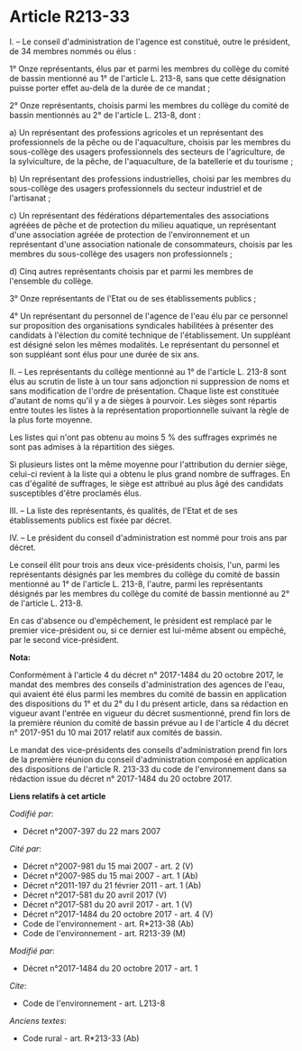 # Article R213-33

I. – Le conseil d'administration de l'agence est constitué, outre le président, de 34 membres nommés ou élus : 

1° Onze représentants, élus par et parmi les membres du collège du comité de bassin mentionné au 1° de l'article L. 213-8,
sans que cette désignation puisse porter effet au-delà de la durée de ce mandat ; 

2° Onze représentants, choisis parmi les membres du collège du comité de bassin mentionnés au 2° de l'article L. 213-8,
dont : 

a) Un représentant des professions agricoles et un représentant des professionnels de la pêche ou de l'aquaculture, choisis
par les membres du sous-collège des usagers professionnels des secteurs de l'agriculture, de la sylviculture, de la pêche, de
l'aquaculture, de la batellerie et du tourisme ; 

b) Un représentant des professions industrielles, choisi par les membres du sous-collège des usagers professionnels du
secteur industriel et de l'artisanat ; 

c) Un représentant des fédérations départementales des associations agréées de pêche et de protection du milieu aquatique, un
représentant d'une association agréée de protection de l'environnement et un représentant d'une association nationale de
consommateurs, choisis par les membres du sous-collège des usagers non professionnels ; 

d) Cinq autres représentants choisis par et parmi les membres de l'ensemble du collège. 

3° Onze représentants de l'Etat ou de ses établissements publics ; 

4° Un représentant du personnel de l'agence de l'eau élu par ce personnel sur proposition des organisations syndicales
habilitées à présenter des candidats à l'élection du comité technique de l'établissement. Un suppléant est désigné selon les
mêmes modalités. Le représentant du personnel et son suppléant sont élus pour une durée de six ans. 

II. – Les représentants du collège mentionné au 1° de l'article L. 213-8 sont élus au scrutin de liste à un tour sans
adjonction ni suppression de noms et sans modification de l'ordre de présentation. Chaque liste est constituée d'autant de
noms qu'il y a de sièges à pourvoir. Les sièges sont répartis entre toutes les listes à la représentation proportionnelle
suivant la règle de la plus forte moyenne. 

Les listes qui n'ont pas obtenu au moins 5 % des suffrages exprimés ne sont pas admises à la répartition des sièges. 

Si plusieurs listes ont la même moyenne pour l'attribution du dernier siège, celui-ci revient à la liste qui a obtenu le plus
grand nombre de suffrages. En cas d'égalité de suffrages, le siège est attribué au plus âgé des candidats susceptibles d'être
proclamés élus. 

III. – La liste des représentants, ès qualités, de l'Etat et de ses établissements publics est fixée par décret. 

IV. – Le président du conseil d'administration est nommé pour trois ans par décret. 

Le conseil élit pour trois ans deux vice-présidents choisis, l'un, parmi les représentants désignés par les membres du
collège du comité de bassin mentionné au 1° de l'article L. 213-8, l'autre, parmi les représentants désignés par les membres
du collège du comité de bassin mentionné au 2° de l'article L. 213-8. 

En cas d'absence ou d'empêchement, le président est remplacé par le premier vice-président ou, si ce dernier est lui-même
absent ou empêché, par le second vice-président.

**Nota:**

Conformément à l'article 4 du décret n° 2017-1484 du 20 octobre 2017, le mandat des membres des conseils d'administration des
agences de l'eau, qui avaient été élus parmi les membres du comité de bassin en application des dispositions du 1° et du 2°
du I du présent article, dans sa rédaction en vigueur avant l'entrée en vigueur du décret susmentionné, prend fin lors de la
première réunion du comité de bassin prévue au I de l'article 4 du décret n° 2017-951 du 10 mai 2017 relatif aux comités de
bassin.

Le mandat des vice-présidents des conseils d'administration prend fin lors de la première réunion du conseil d'administration
composé en application des dispositions de l'article R. 213-33 du code de l'environnement dans sa rédaction issue du décret
n° 2017-1484 du 20 octobre 2017.

**Liens relatifs à cet article**

_Codifié par_:

  - Décret n°2007-397 du 22 mars 2007

_Cité par_:

  - Décret n°2007-981 du 15 mai 2007 - art. 2 (V)
  - Décret n°2007-985 du 15 mai 2007 - art. 1 (Ab)
  - Décret n°2011-197 du 21 février 2011 - art. 1 (Ab)
  - Décret n°2017-581 du 20 avril 2017 (V)
  - Décret n°2017-581 du 20 avril 2017 - art. 1 (V)
  - Décret n°2017-1484 du 20 octobre 2017 - art. 4 (V)
  - Code de l'environnement - art. R*213-38 (Ab)
  - Code de l'environnement - art. R213-39 (M)

_Modifié par_:

  - Décret n°2017-1484 du 20 octobre 2017 - art. 1

_Cite_:

  - Code de l'environnement - art. L213-8

_Anciens textes_:

  - Code rural - art. R*213-33 (Ab)
